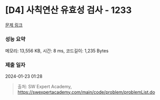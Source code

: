 # [D4] 사칙연산 유효성 검사 - 1233 

[문제 링크](https://swexpertacademy.com/main/code/problem/problemDetail.do?contestProbId=AV141176AIwCFAYD) 

### 성능 요약

메모리: 13,556 KB, 시간: 8 ms, 코드길이: 1,235 Bytes

### 제출 일자

2024-01-23 01:28



> 출처: SW Expert Academy, https://swexpertacademy.com/main/code/problem/problemList.do